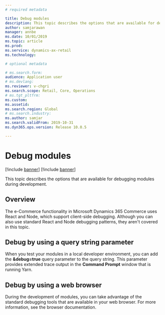```yaml
---
# required metadata

title: Debug modules
description: This topic describes the options that are available for debugging modules during development.
author: samjarawan
manager: annbe
ms.date: 10/01/2019
ms.topic: article
ms.prod: 
ms.service: dynamics-ax-retail
ms.technology: 

# optional metadata

# ms.search.form: 
audience: Application user
# ms.devlang: 
ms.reviewer: v-chgri
ms.search.scope: Retail, Core, Operations
# ms.tgt_pltfrm: 
ms.custom: 
ms.assetid: 
ms.search.region: Global
# ms.search.industry: 
ms.author: samjar
ms.search.validFrom: 2019-10-31
ms.dyn365.ops.version: Release 10.0.5

---
```

# Debug modules

[!include [banner](../includes/preview-banner.md)]
[!include [banner](../includes/banner.md)]

This topic describes the options that are available for debugging modules during development.

## Overview

The e-Commerce functionality in Microsoft Dynamics 365 Commerce uses React and Node, which support client-side debugging. Although you can also use standard React and Node debugging patterns, they aren't covered in this topic.

## Debug by using a query string parameter

When you test your modules in a local developer environment, you can add the **&debug=true** query parameter to the query string. This parameter provides extended trace output in the **Command Prompt** window that is running Yarn.

## Debug by using a web browser

During the development of modules, you can take advantage of the standard debugging tools that are available in your web browser. For more information, see the browser documentation.
